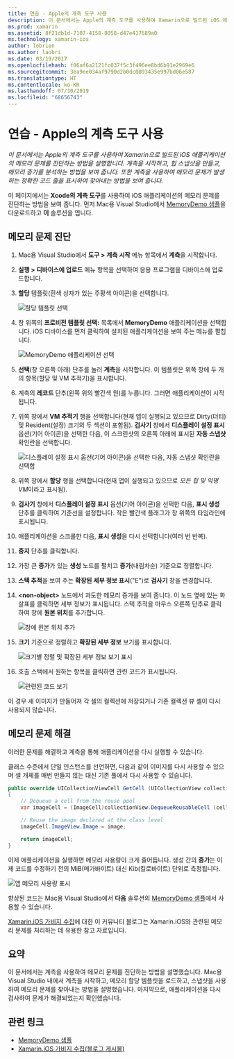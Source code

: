 ```yaml
---
title: 연습 - Apple의 계측 도구 사용
description: 이 문서에서는 Apple의 계측 도구를 사용하여 Xamarin으로 빌드된 iOS 애플리케이션의 메모리 문제를 진단하는 방법을 설명합니다. 계측을 시작하고, 힙 스냅샷을 만들고, 메모리 증가를 분석하는 방법 등을 설명합니다.
ms.prod: xamarin
ms.assetid: 8f21db1d-7107-4158-8058-d47e417689a0
ms.technology: xamarin-ios
author: lobrien
ms.author: laobri
ms.date: 03/19/2017
ms.openlocfilehash: f06af6a2121fc037f5c3f496ee8bd6b91e2969e6
ms.sourcegitcommit: 3ea9ee034af9790d2b0dc0893435e997bd06e587
ms.translationtype: HT
ms.contentlocale: ko-KR
ms.lasthandoff: 07/30/2019
ms.locfileid: "68656743"
---
```

# <a name="walkthrough---using-apples-instruments-tool"></a>연습 - Apple의 계측 도구 사용

_이 문서에서는 Apple의 계측 도구를 사용하여 Xamarin으로 빌드된 iOS 애플리케이션의 메모리 문제를 진단하는 방법을 설명합니다. 계측을 시작하고, 힙 스냅샷을 만들고, 메모리 증가를 분석하는 방법을 보여 줍니다. 또한 계측을 사용하여 메모리 문제가 발생하는 정확한 코드 줄을 표시하여 찾아내는 방법을 보여 줍니다._

이 페이지에서는 **Xcode의 계측 도구**를 사용하여 iOS 애플리케이션의 메모리 문제를 진단하는 방법을 보여 줍니다.
먼저 Mac용 Visual Studio에서 [MemoryDemo 샘플](https://docs.microsoft.com/samples/xamarin/ios-samples/profiling-memorydemo)을 다운로드하고 **이** 솔루션을 엽니다.

## <a name="diagnosing-the-memory-issues"></a>메모리 문제 진단

1. Mac용 Visual Studio에서 **도구 > 계측 시작** 메뉴 항목에서 **계측**을 시작합니다.
2. **실행 &gt; 디바이스에 업로드** 메뉴 항목을 선택하여 응용 프로그램을 디바이스에 업로드합니다.
3. **할당** 템플릿(흰색 상자가 있는 주황색 아이콘)을 선택합니다.

    ![](walkthrough-apples-instrument-images/00-allocations-tempate.png "할당 템플릿 선택")

4. 창 위쪽의 **프로비전 템플릿 선택:** 목록에서 **MemoryDemo** 애플리케이션을 선택합니다. iOS 디바이스를 먼저 클릭하여 설치된 애플리케이션을 보여 주는 메뉴를 펼칩니다.

    ![](walkthrough-apples-instrument-images/01-mem-demo.png "MemoryDemo 애플리케이션 선택")

5. **선택**(창 오른쪽 아래) 단추를 눌러 **계측**을 시작합니다. 이 템플릿은 위쪽 창에 두 개의 항목(할당 및 VM 추적기)을 표시합니다.

6. 계측의 **레코드** 단추(왼쪽 위의 빨간색 원)를 누릅니다. 그러면 애플리케이션이 시작됩니다.

7. 위쪽 창에서 **VM 추적기** 행을 선택합니다(현재 앱이 실행되고 있으므로 Dirty(더티) 및 Resident(설정) 크기의 두 섹션이 포함됨). **검사기** 창에서 **디스플레이 설정 표시** 옵션(기어 아이콘)을 선택한 다음, 이 스크린샷의 오른쪽 아래에 표시된 **자동 스냅샷** 확인란을 선택합니다.

    ![](walkthrough-apples-instrument-images/02-auto-snapshot.png "디스플레이 설정 표시 옵션(기어 아이콘)을 선택한 다음, 자동 스냅샷 확인란을 선택함")

8. 위쪽 창에서 **할당** 행을 선택합니다(현재 앱이 실행되고 있으므로 *모든 힙 및 익명 VM*이라고 표시됨).
9. **검사기** 창에서 **디스플레이 설정 표시** 옵션(기어 아이콘)을 선택한 다음, **표시 생성** 단추를 클릭하여 기준선을 설정합니다. 작은 빨간색 플래그가 창 위쪽의 타임라인에 표시됩니다.
10. 애플리케이션을 스크롤한 다음, **표시 생성**을 다시 선택합니다(여러 번 반복).
11. **중지** 단추를 클릭합니다.
12. 가장 큰 **증가**가 있는 **생성** 노드를 펼치고 **증가**(내림차순) 기준으로 정렬합니다.
13. **스택 추적**을 보여 주는 **확장된 세부 정보 표시**("E")로 **검사기** 창을 변경합니다.

14. **&lt;non-object>** 노드에서 과도한 메모리 증가를 보여 줍니다. 이 노드 옆에 있는 화살표를 클릭하면 세부 정보가 표시됩니다. 스택 추적을 마우스 오른쪽 단추로 클릭하여 창에 **원본 위치**를 추가합니다.

    ![](walkthrough-apples-instrument-images/03-mem-growth.png "창에 원본 위치 추가")

15. **크기** 기준으로 정렬하고 **확장된 세부 정보** 보기를 표시합니다.

    ![](walkthrough-apples-instrument-images/04-extended-detail.png "크기별 정렬 및 확장된 세부 정보 보기 표시")

16. 호출 스택에서 원하는 항목을 클릭하면 관련 코드가 표시됩니다.

    ![](walkthrough-apples-instrument-images/05-related-code.png "관련된 코드 보기")

이 경우 새 이미지가 만들어져 각 셀의 컬렉션에 저장되거나 기존 컬렉션 뷰 셀이 다시 사용되지 않습니다.

## <a name="resolving-the-memory-issues"></a>메모리 문제 해결

이러한 문제를 해결하고 계측을 통해 애플리케이션을 다시 실행할 수 있습니다.

클래스 수준에서 단일 인스턴스를 선언하면, 다음과 같이 이미지를 다시 사용할 수 있으며 셀 개체를 매번 만들지 않는 대신 기존 풀에서 다시 사용할 수 있습니다.

```csharp
public override UICollectionViewCell GetCell (UICollectionView collectionView, NSIndexPath indexPath)
{
    // Dequeue a cell from the reuse pool
    var imageCell = (ImageCell)collectionView.DequeueReusableCell (cellId, indexPath);

    // Reuse the image declared at the class level
    imageCell.ImageView.Image = image;

    return imageCell;
}
```

이제 애플리케이션을 실행하면 메모리 사용량이 크게 줄어듭니다. 생성 간의 **증가**는 이제 코드를 수정하기 전의 MiB(메가바이트) 대신 Kib(킬로바이트) 단위로 측정됩니다.

![](walkthrough-apples-instrument-images/06-reduced-memory.png "앱 메모리 사용량 표시")

향상된 코드는 Mac용 Visual Studio에서 **다음** 솔루션의 [MemoryDemo 샘플](https://docs.microsoft.com/samples/xamarin/ios-samples/profiling-memorydemo)에서 사용할 수 있습니다.

[Xamarin.iOS 가비지 수집](http://c-sharx.net/2015-04-27-xamarin-ios-the-garbage-collector-and-me/)에 대한 이 커뮤니티 블로그는 Xamarin.iOS와 관련된 메모리 문제를 처리하는 데 유용한 참고 자료입니다.

## <a name="summary"></a>요약

이 문서에서는 계측을 사용하여 메모리 문제를 진단하는 방법을 설명했습니다.
Mac용 Visual Studio 내에서 계측을 시작하고, 메모리 할당 템플릿을 로드하고, 스냅샷을 사용하여 메모리 문제를 찾아내는 방법을 설명했습니다.
마지막으로, 애플리케이션을 다시 검사하여 문제가 해결되었는지 확인했습니다.

## <a name="related-links"></a>관련 링크

- [MemoryDemo 샘플](https://docs.microsoft.com/samples/xamarin/ios-samples/profiling-memorydemo)
- [Xamarin.iOS 가비지 수집(블로그 게시물)](http://c-sharx.net/2015-04-27-xamarin-ios-the-garbage-collector-and-me/)
